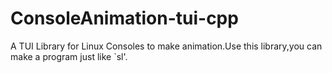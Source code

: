 # ConsoleAnimation-tui-cpp
A TUI Library for Linux Consoles to make animation.Use this library,you can make a program just like `sl'.
